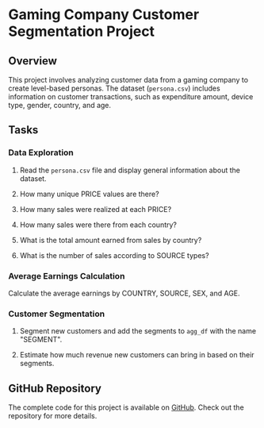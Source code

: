 # Gaming Company Customer Segmentation Project

## Overview

This project involves analyzing customer data from a gaming company to create level-based personas. The dataset (`persona.csv`) includes information on customer transactions, such as expenditure amount, device type, gender, country, and age.

## Tasks

### Data Exploration

1. Read the `persona.csv` file and display general information about the dataset.

2. How many unique PRICE values are there?

3. How many sales were realized at each PRICE?

4. How many sales were there from each country?

5. What is the total amount earned from sales by country?

6. What is the number of sales according to SOURCE types?

### Average Earnings Calculation

Calculate the average earnings by COUNTRY, SOURCE, SEX, and AGE.

### Customer Segmentation

1. Segment new customers and add the segments to `agg_df` with the name "SEGMENT".

2. Estimate how much revenue new customers can bring in based on their segments.

## GitHub Repository

The complete code for this project is available on [GitHub](https://github.com/firatgg/Potential-Customer-Return-Calculation). Check out the repository for more details.
